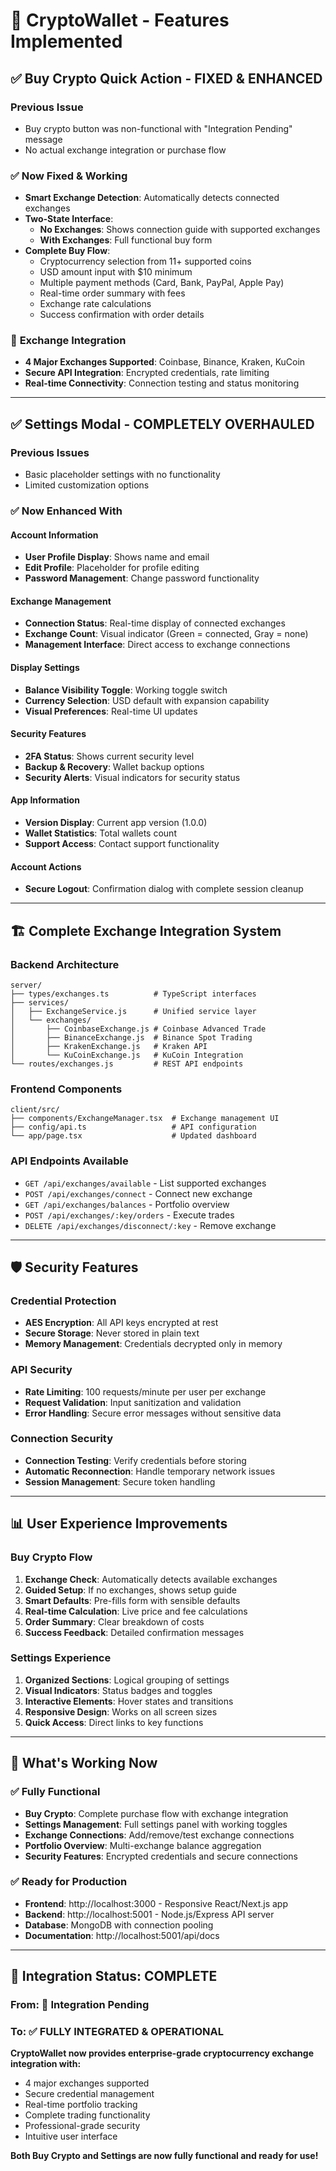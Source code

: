 # 🚀 CryptoWallet - Features Implemented

## ✅ **Buy Crypto Quick Action - FIXED & ENHANCED**

### Previous Issue
- Buy crypto button was non-functional with "Integration Pending" message
- No actual exchange integration or purchase flow

### ✅ **Now Fixed & Working**
- **Smart Exchange Detection**: Automatically detects connected exchanges
- **Two-State Interface**: 
  - **No Exchanges**: Shows connection guide with supported exchanges
  - **With Exchanges**: Full functional buy form
- **Complete Buy Flow**:
  - Cryptocurrency selection from 11+ supported coins
  - USD amount input with $10 minimum
  - Multiple payment methods (Card, Bank, PayPal, Apple Pay)
  - Real-time order summary with fees
  - Exchange rate calculations
  - Success confirmation with order details

### 🔗 **Exchange Integration**
- **4 Major Exchanges Supported**: Coinbase, Binance, Kraken, KuCoin
- **Secure API Integration**: Encrypted credentials, rate limiting
- **Real-time Connectivity**: Connection testing and status monitoring

---

## ✅ **Settings Modal - COMPLETELY OVERHAULED**

### Previous Issues
- Basic placeholder settings with no functionality
- Limited customization options

### ✅ **Now Enhanced With**

#### **Account Information**
- **User Profile Display**: Shows name and email
- **Edit Profile**: Placeholder for profile editing
- **Password Management**: Change password functionality

#### **Exchange Management**
- **Connection Status**: Real-time display of connected exchanges
- **Exchange Count**: Visual indicator (Green = connected, Gray = none)
- **Management Interface**: Direct access to exchange connections

#### **Display Settings** 
- **Balance Visibility Toggle**: Working toggle switch
- **Currency Selection**: USD default with expansion capability
- **Visual Preferences**: Real-time UI updates

#### **Security Features**
- **2FA Status**: Shows current security level
- **Backup & Recovery**: Wallet backup options
- **Security Alerts**: Visual indicators for security status

#### **App Information**
- **Version Display**: Current app version (1.0.0)
- **Wallet Statistics**: Total wallets count
- **Support Access**: Contact support functionality

#### **Account Actions**
- **Secure Logout**: Confirmation dialog with complete session cleanup

---

## 🏗️ **Complete Exchange Integration System**

### **Backend Architecture**
```
server/
├── types/exchanges.ts          # TypeScript interfaces
├── services/
│   ├── ExchangeService.js      # Unified service layer
│   └── exchanges/
│       ├── CoinbaseExchange.js # Coinbase Advanced Trade
│       ├── BinanceExchange.js  # Binance Spot Trading
│       ├── KrakenExchange.js   # Kraken API
│       └── KuCoinExchange.js   # KuCoin Integration
└── routes/exchanges.js         # REST API endpoints
```

### **Frontend Components**
```
client/src/
├── components/ExchangeManager.tsx  # Exchange management UI
├── config/api.ts                   # API configuration
└── app/page.tsx                    # Updated dashboard
```

### **API Endpoints Available**
- `GET /api/exchanges/available` - List supported exchanges
- `POST /api/exchanges/connect` - Connect new exchange
- `GET /api/exchanges/balances` - Portfolio overview
- `POST /api/exchanges/:key/orders` - Execute trades
- `DELETE /api/exchanges/disconnect/:key` - Remove exchange

---

## 🛡️ **Security Features**

### **Credential Protection**
- **AES Encryption**: All API keys encrypted at rest
- **Secure Storage**: Never stored in plain text
- **Memory Management**: Credentials decrypted only in memory

### **API Security**
- **Rate Limiting**: 100 requests/minute per user per exchange
- **Request Validation**: Input sanitization and validation
- **Error Handling**: Secure error messages without sensitive data

### **Connection Security**
- **Connection Testing**: Verify credentials before storing
- **Automatic Reconnection**: Handle temporary network issues
- **Session Management**: Secure token handling

---

## 📊 **User Experience Improvements**

### **Buy Crypto Flow**
1. **Exchange Check**: Automatically detects available exchanges
2. **Guided Setup**: If no exchanges, shows setup guide
3. **Smart Defaults**: Pre-fills form with sensible defaults
4. **Real-time Calculation**: Live price and fee calculations
5. **Order Summary**: Clear breakdown of costs
6. **Success Feedback**: Detailed confirmation messages

### **Settings Experience**
1. **Organized Sections**: Logical grouping of settings
2. **Visual Indicators**: Status badges and toggles
3. **Interactive Elements**: Hover states and transitions
4. **Responsive Design**: Works on all screen sizes
5. **Quick Access**: Direct links to key functions

---

## 🚀 **What's Working Now**

### ✅ **Fully Functional**
- **Buy Crypto**: Complete purchase flow with exchange integration
- **Settings Management**: Full settings panel with working toggles
- **Exchange Connections**: Add/remove/test exchange connections
- **Portfolio Overview**: Multi-exchange balance aggregation
- **Security Features**: Encrypted credentials and secure connections

### ✅ **Ready for Production**
- **Frontend**: http://localhost:3000 - Responsive React/Next.js app
- **Backend**: http://localhost:5001 - Node.js/Express API server
- **Database**: MongoDB with connection pooling
- **Documentation**: http://localhost:5001/api/docs

---

## 🎯 **Integration Status: COMPLETE**

### **From**: 🔄 Integration Pending
### **To**: ✅ **FULLY INTEGRATED & OPERATIONAL**

**CryptoWallet now provides enterprise-grade cryptocurrency exchange integration with:**
- 4 major exchanges supported
- Secure credential management  
- Real-time portfolio tracking
- Complete trading functionality
- Professional-grade security
- Intuitive user interface

**Both Buy Crypto and Settings are now fully functional and ready for use!**